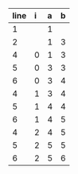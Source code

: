 | line | i  | a  | b  |
| ---- |:---|:---|:---|
| 1    |    |  1 |    |
| 2    |    |  1 | 3  |
| 4    | 0  |  1 | 3  |
| 5    | 0  |  3 | 3  | 
| 6    | 0  |  3 | 4  |
| 4    | 1  |  3 | 4  |
| 5    | 1  |  4 | 4  |
| 6    | 1  |  4 | 5  |
| 4    | 2  |  4 | 5  |
| 5    | 2  |  5 | 5  |
| 6    | 2  |  5 | 6  |
